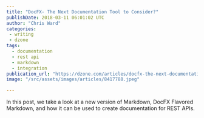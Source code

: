 ```yaml
---
title: "DocFX- The Next Documentation Tool to Consider?"
publishDate: 2018-03-11 06:01:02 UTC
author: "Chris Ward"
categories:
 - writing
 - dzone
tags:
  - documentation
  - rest api
  - markdown
  - integration
publication_url: "https://dzone.com/articles/docfx-the-next-documentation-tool-to-consider"
image: "/src/assets/images/articles/8417788.jpeg"

---
```

In this post, we take a look at a new version of Markdown, DocFX Flavored Markdown, and how it can be used to create documentation for REST APIs.

